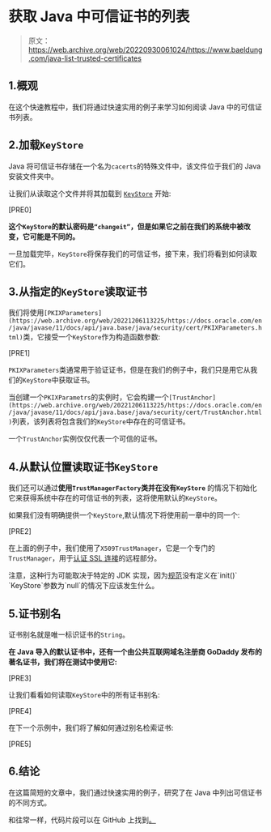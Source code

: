 # 获取 Java 中可信证书的列表

> 原文：<https://web.archive.org/web/20220930061024/https://www.baeldung.com/java-list-trusted-certificates>

## 1.概观

在这个快速教程中，我们将通过快速实用的例子来学习如何阅读 Java 中的可信证书列表。

## 2.加载`KeyStore`

Java 将可信证书存储在一个名为`cacerts`的特殊文件中，该文件位于我们的 Java 安装文件夹中。

让我们从读取这个文件并将其加载到 [`KeyStore`](/web/20221206113225/https://www.baeldung.com/java-keystore#what-is-a-keystore) 开始:

[PRE0]

**这个`KeyStore`的默认密码是`“changeit”`，但是如果它之前在我们的系统中被改变，它可能是不同的。**

一旦加载完毕，`KeyStore`将保存我们的可信证书，接下来，我们将看到如何读取它们。

## 3.从指定的`KeyStore`读取证书

我们将使用`[PKIXParameters](https://web.archive.org/web/20221206113225/https://docs.oracle.com/en/java/javase/11/docs/api/java.base/java/security/cert/PKIXParameters.html)`类，它接受一个`KeyStore`作为构造函数参数:

[PRE1]

`PKIXParameters`类通常用于验证证书，但是在我们的例子中，我们只是用它从我们的`KeyStore`中获取证书。

当创建一个`PKIXParametrs`的实例时，它会构建一个`[TrustAnchor](https://web.archive.org/web/20221206113225/https://docs.oracle.com/en/java/javase/11/docs/api/java.base/java/security/cert/TrustAnchor.html)`列表，该列表将包含我们的`KeyStore`中存在的可信证书。

一个`TrustAnchor`实例仅仅代表一个可信的证书。

## 4.从默认位置读取证书`KeyStore`

我们还可以通过**使用`TrustManagerFactory`类并在没有`KeyStore`** 的情况下初始化它来获得系统中存在的可信证书的列表，这将使用默认的`KeyStore`。

如果我们没有明确提供一个`KeyStore`,默认情况下将使用前一章中的同一个:

[PRE2]

在上面的例子中，我们使用了`X509TrustManager`，它是一个专门的`TrustManager`，用于[认证 SSL 连接](/web/20221206113225/https://www.baeldung.com/x-509-authentication-in-spring-security)的远程部分。

注意，这种行为可能取决于特定的 JDK 实现，因为[规范](https://web.archive.org/web/20221206113225/https://docs.oracle.com/en/java/javase/11/docs/api/java.base/javax/net/ssl/TrustManagerFactory.html#init(java.security.KeyStore))没有定义在`init()` `KeyStore`参数为`null`的情况下应该发生什么。

## 5.证书别名

证书别名就是唯一标识证书的`String`。

**在 Java 导入的默认证书中，还有一个由公共互联网域名注册商 GoDaddy 发布的著名证书，我们将在测试中使用它:**

[PRE3]

让我们看看如何读取`KeyStore`中的所有证书别名:

[PRE4]

在下一个示例中，我们将了解如何通过别名检索证书:

[PRE5]

## 6.结论

在这篇简短的文章中，我们通过快速实用的例子，研究了在 Java 中列出可信证书的不同方式。

和往常一样，代码片段可以在 GitHub 上找到[。](https://web.archive.org/web/20221206113225/https://github.com/eugenp/tutorials/tree/master/core-java-modules/core-java-security-2)